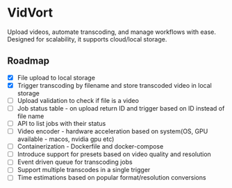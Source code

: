 # VidVort

Upload videos, automate transcoding, and manage workflows with ease. Designed for scalability, it supports cloud/local storage.

## Roadmap

- [x] File upload to local storage
- [x] Trigger transcoding by filename and store transcoded video in local storage
- [ ] Upload validation to check if file is a video 
- [ ] Job status table - on upload return ID and trigger based on ID instead of file name
- [ ] API to list jobs with their status
- [ ] Video encoder - hardware acceleration based on system(OS, GPU available - macos, nvidia gpu etc)
- [ ] Containerization - Dockerfile and docker-compose
- [ ] Introduce support for presets based on video quality and resolution
- [ ] Event driven queue for transcoding jobs
- [ ] Support multiple transcodes in a single trigger
- [ ] Time estimations based on popular format/resolution conversions
